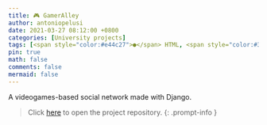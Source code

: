 ```yaml
---
title: 🎮 GamerAlley
author: antoniopelusi
date: 2021-03-27 08:12:00 +0800
categories: [University projects]
tags: [<span style="color:#e44c27">●</span> HTML, <span style="color:#3573a6">●</span> Python, <span style="color:#f1e15a">●</span> JavaScript, <span style="color:#543e7c">●</span> CSS, <span style="color:#394d54">●</span> Dockerfile]
pin: true
math: false
comments: false
mermaid: false
---
```


[GithubLink]: https://github.com/antoniopelusi/GamerAlley

A videogames-based social network made with Django.

> Click [here][GithubLink] to open the project repository.
{: .prompt-info }